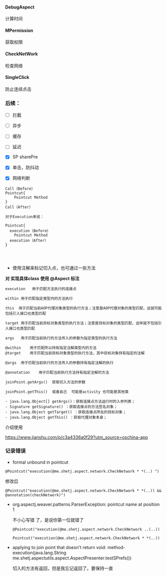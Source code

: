 #### DebugAspect

计算时间

#### MPermission

获取权限

#### CheckNetWork

检查网络

#### SingleClick

防止连续点击







### 后续：

- [ ] 拦截

- [ ] 异步

- [ ] 缓存

- [ ] 延迟

- [x] SP sharePre

- [x] 单击，防抖动

- [x] 网络判断

  



```
Call（Before）
Pointcut{
    Pointcut Method
}
Call（After）

对于Execution来说：

Pointcut{
  execution（Before）
    Pointcut Method
  execution（After）
}




```

- 使用注解来标记切入点，也可通过一些方法

**对 实现具体class 使用 @Aspect 标注**

```
execution   用于匹配方法执行的连接点 

within 用于匹配指定类型内的方法执行

this  用于匹配当前AOP代理对象类型的执行方法；注意是AOP代理对象的类型匹配，这就可能包括引入接口也类型匹配

target 用于匹配当前目标对象类型的执行方法；注意是目标对象的类型匹配，这样就不包括引入接口也类型匹配

args   用于匹配当前执行的方法传入的参数为指定类型的执行方法

@within    用于匹配所以持有指定注解类型内的方法
@target    用于匹配当前目标对象类型的执行方法，其中目标对象持有指定的注解

@args  用于匹配当前执行的方法传入的参数持有指定注解的执行

@annotation    用于匹配当前执行方法持有指定注解的方法
```

```
joinPoint.getArgs()  获取切入方法的参数
```

```
joinPoint.getThis()  或者自己  可能是activity 也可能是其他类
```

```
- java.lang.Object[] getArgs()：获取连接点方法运行时的入参列表；
- Signature getSignature() ：获取连接点的方法签名对象；
- java.lang.Object getTarget() ：获取连接点所在的目标对象；
- java.lang.Object getThis() ：获取代理对象本身； 
```







介绍使用

https://www.jianshu.com/p/c3a4336a0f29?utm_source=oschina-app




### 记录错误
- formal unbound in pointcut 
```
@Pointcut("execution(@me.shetj.aspect.network.CheckNetwork * *(..) ")
```
修改后
```
@Pointcut("execution(@me.shetj.aspect.network.CheckNetwork * *(..)) && @annotation(checkNetwork)")
```





- org.aspectj.weaver.patterns.ParserException: pointcut name at position 1

  不小心写错 了，是说你第一位就错了

  ```
  @Pointcut("execution(@me.shetj.aspect.network.CheckNetwork ..(..)) 
  ```

  ```
  Pointcut("execution(@me.shetj.aspect.network.CheckNetwork * *(..)) 
  ```

- applying to join point that doesn't return void: method-execution(java.lang.String me.shetj.aspectutils.aspect.AspectPresenter.testSPrefs())

  切入的方法有返回，但是我忘记返回了。要保持一直